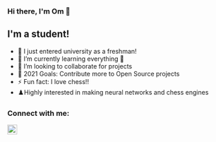 ### Hi there, I'm Om 👋

## I'm a student!

- 🔭 I just entered university as a freshman!
- 🌱 I’m currently learning everything 🤣
- 👯 I’m looking to collaborate for projects
- 🥅 2021 Goals: Contribute more to Open Source projects
- ⚡ Fun fact: I love chess!!
- ♟️Highly interested in making neural networks and chess engines

### Connect with me:

[<img align="left" alt="codeSTACKr | Instagram" width="22px" src="https://i.pinimg.com/originals/66/41/c9/6641c94e15a0be37af49a4250386c03e.png" />][instagram]

[instagram]: https://instagram.com/omdaxini